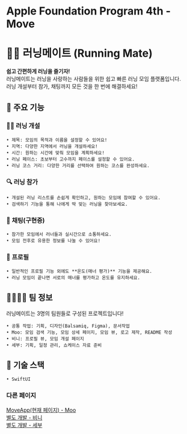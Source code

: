 # Apple Foundation Program 4th - Move

# 🏃‍♂️ 러닝메이트 (Running Mate)

**쉽고 간편하게 러닝을 즐기자!**  
러닝메이트는 러닝을 사랑하는 사람들을 위한 쉽고 빠른 러닝 모임 플랫폼입니다.  
러닝 개설부터 참가, 채팅까지 모든 것을 한 번에 해결하세요!

## 📱 주요 기능

### 🏃‍♀️ **러닝 개설**
    • 제목: 모임의 목적과 이름을 설정할 수 있어요!
    • 지역: 다양한 지역에서 러닝을 개설하세요!
    • 시간: 원하는 시간에 맞춰 모임을 계획하세요!
    • 러닝 페이스: 초보부터 고수까지 페이스를 설정할 수 있어요.
    • 러닝 코스 거리: 다양한 거리를 선택하여 원하는 코스를 완성하세요.

### 🔍 **러닝 참가**
    • 개설된 러닝 리스트를 손쉽게 확인하고, 원하는 모임에 참여할 수 있어요.
    • 검색하기 기능을 통해 나에게 딱 맞는 러닝을 찾아보세요.

### 💬 **채팅(구현중)**
    • 참가한 모임에서 러너들과 실시간으로 소통하세요.
    • 모임 전후로 유용한 정보를 나눌 수 있어요!

### 👤 **프로필**
    • 일반적인 프로필 기능 외에도 **온도(매너 평가)** 기능을 제공해요.
    • 러닝 모임이 끝나면 서로의 매너를 평가하고 온도를 유지하세요.

## 👨‍👩‍👧‍👦 팀 정보

러닝메이트는 3명의 팀원들로 구성된 프로젝트입니다!

    • 공통 작업: 기획, 디자인(Balsamiq, Figma), 문서작업
    • Moo: 모임 검색 기능, 모임 상세 페이지, 모임 뷰, 로고 제작, README 작성
    • 비니: 프로필 뷰, 모임 개설 페이지
    • 세부: 기획, 일정 관리, 쇼케이스 자료 준비

## 🚀 기술 스택
    • SwiftUI

### 다른 페이지
[MoveApp(현재 페이지) - Moo](https://github.com/Apple-Foundtaion-4th-Move/MoveApp)
<br>
[별도 개발 - 비니](https://github.com/Apple-Foundtaion-4th-Move/beeeni_app)
<br>
[별도 개발 - 세부](https://github.com/Apple-Foundtaion-4th-Move/Cebu1)
<br>

